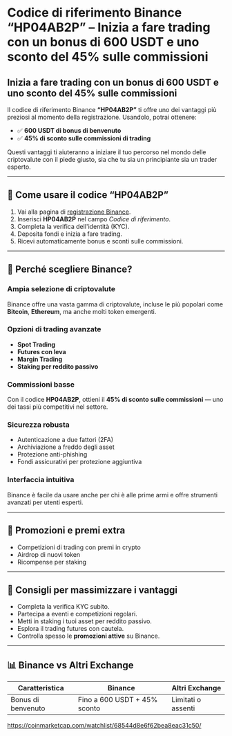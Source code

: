 # Codice di riferimento Binance “HP04AB2P” – Inizia a fare trading con un bonus di 600 USDT e uno sconto del 45% sulle commissioni

## Inizia a fare trading con un bonus di 600 USDT e uno sconto del 45% sulle commissioni

Il codice di riferimento Binance **“HP04AB2P”** ti offre uno dei vantaggi più preziosi al momento della registrazione. Usandolo, potrai ottenere:

- ✅ **600 USDT di bonus di benvenuto**
- ✅ **45% di sconto sulle commissioni di trading**

Questi vantaggi ti aiuteranno a iniziare il tuo percorso nel mondo delle criptovalute con il piede giusto, sia che tu sia un principiante sia un trader esperto.

---

## 🔧 Come usare il codice “HP04AB2P”

1. Vai alla pagina di [registrazione Binance](https://www.binance.com/).
2. Inserisci **HP04AB2P** nel campo *Codice di riferimento*.
3. Completa la verifica dell'identità (KYC).
4. Deposita fondi e inizia a fare trading.
5. Ricevi automaticamente bonus e sconti sulle commissioni.

---

## 🚀 Perché scegliere Binance?

### Ampia selezione di criptovalute
Binance offre una vasta gamma di criptovalute, incluse le più popolari come **Bitcoin**, **Ethereum**, ma anche molti token emergenti.

### Opzioni di trading avanzate
- **Spot Trading**
- **Futures con leva**
- **Margin Trading**
- **Staking per reddito passivo**

### Commissioni basse
Con il codice **HP04AB2P**, ottieni il **45% di sconto sulle commissioni** — uno dei tassi più competitivi nel settore.

### Sicurezza robusta
- Autenticazione a due fattori (2FA)
- Archiviazione a freddo degli asset
- Protezione anti-phishing
- Fondi assicurativi per protezione aggiuntiva

### Interfaccia intuitiva
Binance è facile da usare anche per chi è alle prime armi e offre strumenti avanzati per utenti esperti.

---

## 🎁 Promozioni e premi extra

- Competizioni di trading con premi in crypto
- Airdrop di nuovi token
- Ricompense per staking

---

## 🧠 Consigli per massimizzare i vantaggi

- Completa la verifica KYC subito.
- Partecipa a eventi e competizioni regolari.
- Metti in staking i tuoi asset per reddito passivo.
- Esplora il trading futures con cautela.
- Controlla spesso le **promozioni attive** su Binance.

---

## 📊 Binance vs Altri Exchange

| Caratteristica              | Binance                      | Altri Exchange            |
|----------------------------|------------------------------|---------------------------|
| Bonus di benvenuto         | Fino a 600 USDT + 45% sconto | Limitati o assenti

https://coinmarketcap.com/watchlist/68544d8e6f62bea8eac31c50/ 
